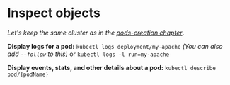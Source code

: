 # Inspect objects
*Let's keep the same cluster as in the [pods-creation chapter](./pods-creation)*.

**Display logs for a pod:**
`kubectl logs deployment/my-apache`
*(You can also add `--follow` to this)*
or
`kubectl logs -l run=my-apache`


**Display events, stats, and other details about a pod:**
`kubectl describe pod/{podName}`


